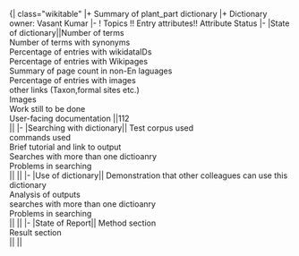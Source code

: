 {| class="wikitable"
|+ Summary of plant_part dictionary
|+ Dictionary owner: Vasant Kumar
|-
! Topics !! Entry attributes!! Attribute Status 
|-
|State of dictionary||Number of terms<br/>Number of terms with synonyms<br/>Percentage of entries with wikidataIDs<br/>Percentage of entries with Wikipages<br/>Summary of page count in non-En laguages<br/>Percentage of entries with images<br/>other links (Taxon,formal sites etc.)<br/>Images<br/>Work still to be done<br/>User-facing documentation ||112<br/>|| 
|-
|Searching with dictionary|| Test corpus used<br/>commands used<br/>Brief tutorial and link to output<br/>Searches with more than one dictioanry<br/>Problems in searching<br/>|| || 
|-
|Use of dictionary|| Demonstration that other colleagues can use this dictionary<br/>Analysis of outputs<br/>searches with more than one dictioanry<br/>Problems in searching<br/>|| ||
|-
|State of Report|| Method section<br/>Result section<br/>|| ||
